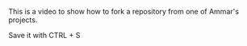 This is a video to show how to fork a repository from one of Ammar's projects.

Save it with CTRL + S